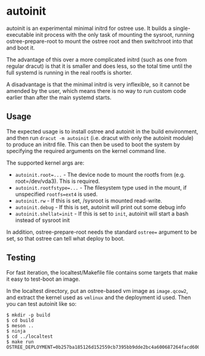 # autoinit

autoinit is an experimental minimal initrd for ostree use. It builds
a single-executable init process with the only task of mounting the
sysroot, running ostree-prepare-root to mount the ostree root and then
switchroot into that and boot it.

The advantage of this over a more complicated initrd (such as one from
regular dracut) is that it is smaller and does less, so the total time
until the full systemd is running in the real rootfs is shorter.

A disadvantage is that the minimal initrd is very inflexible, so it
cannot be amended by the user, which means there is no way to run
custom code earlier than after the main systemd starts.

## Usage

The expected usage is to install ostree and autoinit in the build
environment, and then run `dracut -m autoinit` (i.e. dracut with
only the autoinit module) to produce an initrd file. This can then
be used to boot the system by specifying the required arguments on the
kernel command line.

The supported kernel args are:
 * `autoinit.root=...` - The device node to mount the rootfs from (e.g. root=/dev/vda3). This is required.
 * `autoinit.rootfstype=...` - The filesystem type used in the mount, if unspecified `rootfs=ext4` is used.
 * `autoinit.rw` - If this is set, /sysroot is mounted read-write.
 * `autoinit.debug` - If this is set, autoinit will print out some debug info
 * `autoinit.shellat=init` - If this is set to `init`, autoinit will start a bash instead of sysroot init

In addition, ostree-prepare-root needs the standard `ostree=` argument
to be set, so that ostree can tell what deploy to boot.

## Testing

For fast iteration, the localtest/Makefile file contains some targets that
make it easy to test-boot an image.

In the localtest directory, put an ostree-based vm image as
`image.qcow2`, and extract the kernel used as `vmlinux` and the
deployment id used. Then you can test autoinit like so:

```
$ mkdir -p build
$ cd build
$ meson ..
$ ninja
$ cd ../localtest
$ make run OSTREE_DEPLOYMENT=0b257ba185126d152559cb7395bb9dde2bc4a600687264facd600eebe504eca5
```
